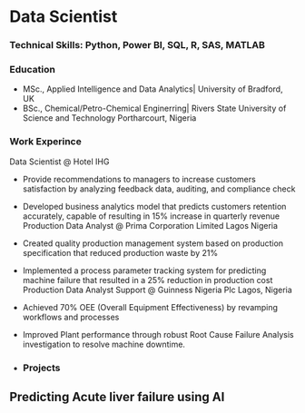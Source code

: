 # Data Scientist
### Technical Skills: Python, Power BI, SQL, R, SAS, MATLAB

### Education
- MSc., Applied Intelligence and Data Analytics| University of Bradford, UK
- BSc., Chemical/Petro-Chemical Enginerring| Rivers State University of Science and Technology Portharcourt, Nigeria

### Work Experince 
Data Scientist @ Hotel IHG
- Provide recommendations to managers to increase customers satisfaction by analyzing feedback data, auditing, and compliance check
- Developed business analytics model that predicts customers retention accurately, capable of resulting in 15% increase in quarterly revenue
Production Data Analyst @ Prima Corporation Limited Lagos Nigeria
- Created quality production management system based on production specification that reduced production waste by 21%
- Implemented a process parameter tracking system for predicting machine failure that resulted in a 25% reduction in production cost
Production Data Analyst Support @ Guinness Nigeria Plc Lagos, Nigeria
- Achieved 70% OEE (Overall Equipment Effectiveness) by revamping workflows and processes
- Improved Plant performance through robust Root Cause Failure Analysis investigation to resolve machine downtime.

- ### Projects
Predicting Acute liver failure using AI
- 
